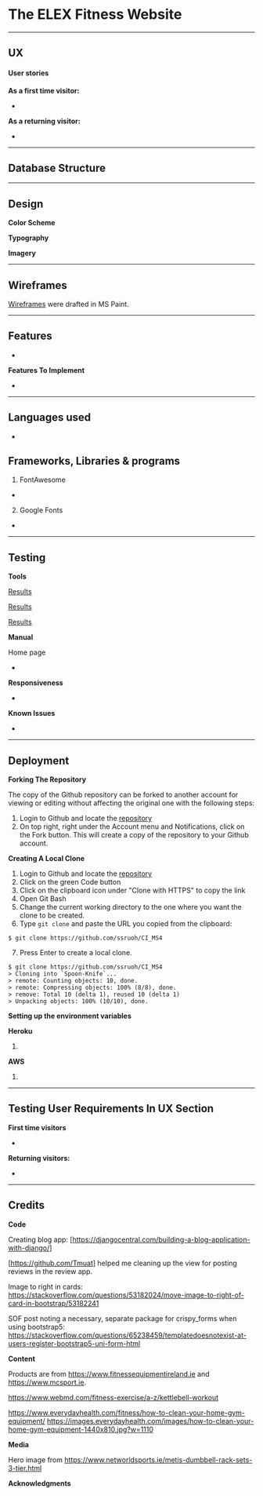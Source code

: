 # The ELEX Fitness Website

** **

## UX

#### User stories
**As a first time visitor:**

* 

**As a returning visitor:**

* 

** **

## Database Structure

** **

## Design

**Color Scheme**



**Typography**



**Imagery**



** **

## Wireframes

[Wireframes]() 
were drafted in MS Paint.

** **

## Features

* 

**Features To Implement**

* 

** **

## Languages used

* 

## Frameworks, Libraries & programs

1. FontAwesome
* 
2. Google Fonts
* 

** **

## Testing

**Tools**

[Results]()

[Results]()

[Results]()

**Manual**

Home page

* 

**Responsiveness**

* 

**Known Issues**

* 

** **

## Deployment



**Forking The Repository**

The copy of the Github repository can be forked to another account for viewing or editing without affecting the original one with the following steps:

1. Login to Github and locate the [repository](https://github.com/ssruoh/CI_MS4)
2. On top right, right under the Account menu and Notifications, click on the Fork button. This will create a copy of the repository to your Github account.

**Creating A Local Clone**

1. Login to Github and locate the [repository](https://github.com/ssruoh/CI_MS4)
2. Click on the green Code button
3. Click on the clipboard icon under "Clone with HTTPS" to copy the link
4. Open Git Bash
5. Change the current working directory to the one where you want the clone to be created.
6. Type `git clone` and paste the URL you copied from the clipboard:

```
$ git clone https://github.com/ssruoh/CI_MS4
```

7. Press Enter to create a local clone.

```
$ git clone https://github.com/ssruoh/CI_MS4
> Cloning into `Spoon-Knife`...
> remote: Counting objects: 10, done.
> remote: Compressing objects: 100% (8/8), done.
> remove: Total 10 (delta 1), reused 10 (delta 1)
> Unpacking objects: 100% (10/10), done.
```

**Setting up the environment variables**

**Heroku**

1. 

**AWS**

1. 

** **

## Testing User Requirements In UX Section

**First time visitors**

> 
* 

**Returning visitors:**

> 
* 

** **

## Credits

**Code**

Creating blog app: [https://djangocentral.com/building-a-blog-application-with-django/]

[https://github.com/Tmuat] helped me cleaning up the view for posting reviews in the review app.

Image to right in cards: https://stackoverflow.com/questions/53182024/move-image-to-right-of-card-in-bootstrap/53182241

SOF post noting a necessary, separate package for crispy_forms when using bootstrap5: https://stackoverflow.com/questions/65238459/templatedoesnotexist-at-users-register-bootstrap5-uni-form-html

**Content**

Products are from https://www.fitnessequipmentireland.ie and https://www.mcsport.ie.

https://www.webmd.com/fitness-exercise/a-z/kettlebell-workout

https://www.everydayhealth.com/fitness/how-to-clean-your-home-gym-equipment/
https://images.everydayhealth.com/images/how-to-clean-your-home-gym-equipment-1440x810.jpg?w=1110

**Media**

Hero image from https://www.networldsports.ie/metis-dumbbell-rack-sets-3-tier.html

**Acknowledgments**
